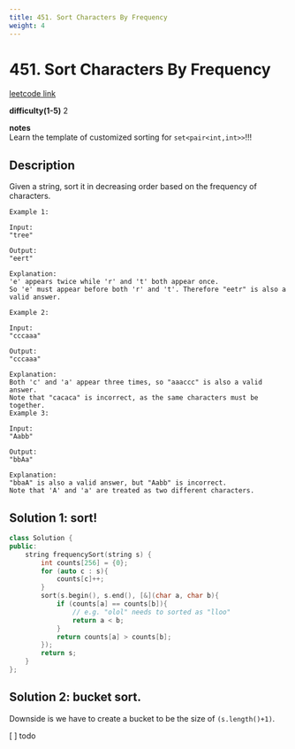 ```yaml
---
title: 451. Sort Characters By Frequency
weight: 4
---
```

# 451. Sort Characters By Frequency
[leetcode link](https://leetcode.com/problems/sort-characters-by-frequency/)

**difficulty(1-5)** 
2

**notes**   
Learn the template of customized sorting for `set<pair<int,int>>`!!!

## Description
Given a string, sort it in decreasing order based on the frequency of characters.
```
Example 1:

Input:
"tree"

Output:
"eert"

Explanation:
'e' appears twice while 'r' and 't' both appear once.
So 'e' must appear before both 'r' and 't'. Therefore "eetr" is also a valid answer.
```
```
Example 2:

Input:
"cccaaa"

Output:
"cccaaa"

Explanation:
Both 'c' and 'a' appear three times, so "aaaccc" is also a valid answer.
Note that "cacaca" is incorrect, as the same characters must be together.
Example 3:

Input:
"Aabb"

Output:
"bbAa"

Explanation:
"bbaA" is also a valid answer, but "Aabb" is incorrect.
Note that 'A' and 'a' are treated as two different characters.
```
## Solution 1: sort!
```c++
class Solution {
public:
    string frequencySort(string s) {
        int counts[256] = {0};
        for (auto c : s){
            counts[c]++;
        }
        sort(s.begin(), s.end(), [&](char a, char b){
            if (counts[a] == counts[b]){ 
                // e.g. "olol" needs to sorted as "lloo"
                return a < b;
            }
            return counts[a] > counts[b];
        });
        return s;
    }
};
```

## Solution 2: bucket sort.
 Downside is we have to create a bucket to be the size of `(s.length()+1)`.

[ ] todo


